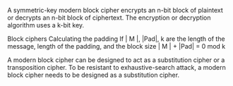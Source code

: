 A symmetric-key modern block cipher encrypts an 
n-bit block of plaintext or decrypts an n-bit block of ciphertext. The encryption or decryption algorithm uses a k-bit key. 

Block ciphers
Calculating the padding
If | M |, |Pad|, k are the length of the message, length of the padding, and the block size
| M | +  |Pad| = 0 mod k

A modern block cipher can be designed to act as a substitution cipher or a transposition cipher. 
To be resistant to exhaustive-search attack, 
a modern block cipher needs to be
designed as a substitution cipher.